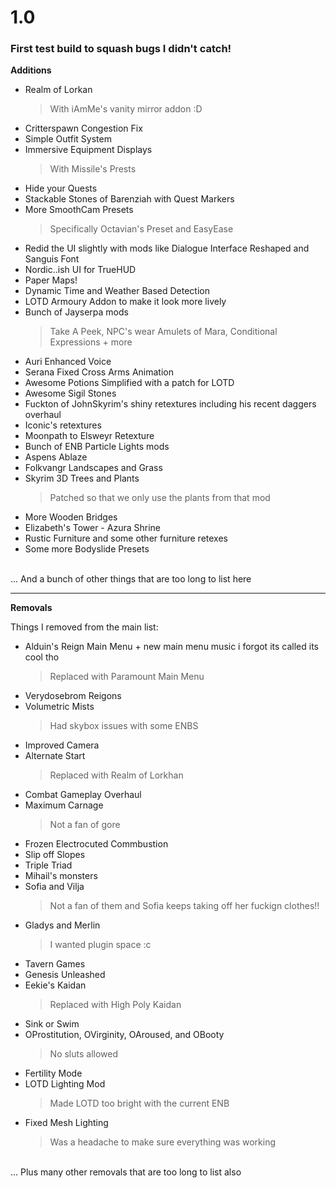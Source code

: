 # 1.0
### First test build to squash bugs I didn't catch!

**Additions**
- Realm of Lorkan
    >With iAmMe's vanity mirror addon :D
- Critterspawn Congestion Fix
- Simple Outfit System
- Immersive Equipment Displays
    >With Missile's Prests
- Hide your Quests
- Stackable Stones of Barenziah with Quest Markers
- More SmoothCam Presets
    > Specifically Octavian's Preset and EasyEase
- Redid the UI slightly with mods like Dialogue Interface Reshaped and Sanguis Font
- Nordic..ish UI for TrueHUD
- Paper Maps!
- Dynamic Time and Weather Based Detection
- LOTD Armoury Addon to make it look more lively
- Bunch of Jayserpa mods
    >Take A Peek, NPC's wear Amulets of Mara, Conditional Expressions + more
- Auri Enhanced Voice
- Serana Fixed Cross Arms Animation
- Awesome Potions Simplified with a patch for LOTD
- Awesome Sigil Stones
- Fuckton of JohnSkyrim's shiny retextures including his recent daggers overhaul
- Iconic's retextures
- Moonpath to Elsweyr Retexture
-  Bunch of ENB Particle Lights mods
-  Aspens Ablaze
-  Folkvangr Landscapes and Grass
 -  Skyrim 3D Trees and Plants
    > Patched so that we only use the plants from that mod
 - More Wooden Bridges
- Elizabeth's Tower - Azura Shrine
- Rustic Furniture and some other furniture retexes
- Some more Bodyslide Presets


<br>
... And a bunch of other things that are too long to list here

***

**Removals**

Things I removed from the main list:

- Alduin's Reign Main Menu + new main menu music i forgot its called its cool tho
  > Replaced with Paramount Main Menu
- Verydosebrom Reigons
- Volumetric Mists
  > Had skybox issues with some ENBS
- Improved Camera
- Alternate Start
  > Replaced with Realm of Lorkhan
- Combat Gameplay Overhaul
- Maximum Carnage 
  > Not a fan of gore
- Frozen Electrocuted Commbustion
- Slip off Slopes
- Triple Triad
- Mihail's monsters
- Sofia and Vilja
  > Not a fan of them and Sofia keeps taking off her fuckign clothes!!
- Gladys and Merlin
  > I wanted plugin space :c
- Tavern Games
- Genesis Unleashed
- Eekie's Kaidan
  > Replaced with High Poly Kaidan
- Sink or Swim
- OProstitution, OVirginity, OAroused, and OBooty 
  >No sluts allowed
- Fertility Mode
- LOTD Lighting Mod 
  > Made LOTD too bright with the current ENB
- Fixed Mesh Lighting 
  > Was a headache to make sure everything was working

<br>
... Plus many other removals that are too long to list also
